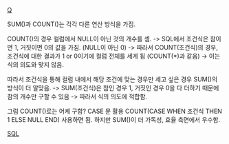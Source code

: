 [Q](https://leetcode.com/problems/queries-quality-and-percentage/description/?envType=study-plan-v2&envId=top-sql-50)

SUM()과 COUNT()는 각각 다른 연산 방식을 가짐.

COUNT()의 경우 컬럼에서 NULL이 아닌 것의 개수를 셈.
-> SQL에서 조건식은 참이면 1, 거짓이면 0의 값을 가짐. (NULL이 아닌 0)
-> 따라서 COUNT(조건식)의 경우, 조건식에 대한 결과가 1 or 0이기에 컬럼 전체를 세게 됨 (COUNT(\*)과 같음)
-> 이는 식의 의도와 맞지 않음.

따라서 조건식을 통해 컬럼 내에서 해당 조건에 맞는 경우만 세고 싶은 경우 SUM()의 방식이 더 알맞음.
-> SUM(조건식)은 참인 경우 1, 거짓인 경우 0을 다 더하기 때문에 참의 개수만 구할 수 있음
-> 따라서 식의 의도에 적합함.

그럼 COUNT()로는 어케 구함? CASE 문 활용
COUNT(CASE WHEN 조건식 THEN 1 ELSE NULL END)
사용하면 됨. 하지만 SUM()이 더 가독성, 효율 측면에서 우수함.

[SQL](../SQL/1211_LeetCode.sql)
